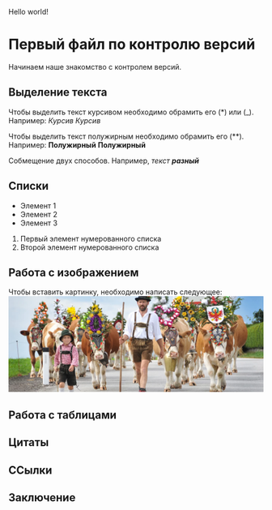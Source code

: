 Hello world!

# Первый файл по контролю версий

Начинаем наше знакомство с контролем версий.

## Выделение текста

Чтобы выделить текст курсивом необходимо  обрамить его (*) или (_).
Например:
*Курсив*
_Курсив_

Чтобы выделить текст полужирным необходимо обрамить его (**).
Например:
**Полужирный**
__Полужирный__

Собмещение двух способов. Например,
_текст **разный**_

## Списки

* Элемент 1
* Элемент 2
* Элемент 3

1. Первый элемент нумерованного списка
2. Второй элемент нумерованного списка

## Работа с изображением
Чтобы вставить картинку, необходимо написать следующее:
![]()
![Это в Тироле](%D0%A2%D0%B8%D1%80%D0%BE%D0%BB%D1%8C.webp)

## Работа с таблицами

## Цитаты

## ССылки

## Заключение
